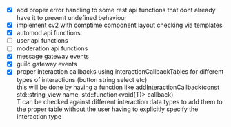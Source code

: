- [x] add proper error handling to some rest api functions that dont already have it to prevent undefined behaviour
- [x] implement cv2 with comptime component layout checking via templates
- [x] automod api functions
- [ ] user api functions
- [ ] moderation api functions
- [x] message gateway events
- [x] guild gateway events
- [x] proper interaction callbacks using interactionCallbackTables for different types of interactions (button string select etc)<br>
this will be done by having a function like addInteractionCallback(const std::string_view name, std::function<void(T)> callback)<br>
T can be checked against different interaction data types to add them to the proper table without the user having to explicitly specify the interaction type
